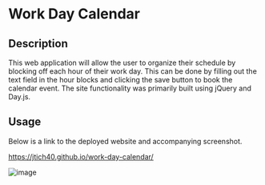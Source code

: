 # Work Day Calendar

## Description

This web application will allow the user to organize their schedule by blocking off each hour of their work day. This can be done by filling out the text field in the hour blocks and clicking the save button to book the calendar event. The site functionality was primarily built using jQuery and Day.js.

## Usage

Below is a link to the deployed website and accompanying screenshot.

https://jtich40.github.io/work-day-calendar/

![image](https://user-images.githubusercontent.com/116316302/212565189-a4227ff3-d493-4a6a-8bab-f7b732d5095f.png)

